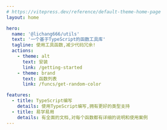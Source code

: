 ```yaml
---
# https://vitepress.dev/reference/default-theme-home-page
layout: home

hero:
  name: '@lichang666/utils'
  text: '一个基于TypeScript的函数工具库'
  tagline: 使用工具函数,减少代码冗余!
  actions:
    - theme: alt
      text: 安装
      link: /getting-started
    - theme: brand
      text: 函数列表
      link: /funcs/get-random-color

features:
  - title: TypeScript编写
    details: 使用TypeScript编写,拥有更好的类型支持
  - title: 易学易用
    details: 有全面的文档,对每个函数都有详细的说明和使用案例
---
```


